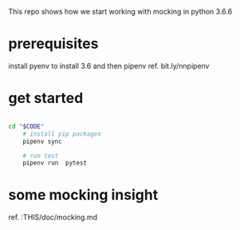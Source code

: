 This repo shows how we start working with mocking in python 3.6.6

# prerequisites
install pyenv to install 3.6 and then pipenv ref. bit.ly/nnpipenv

# get started

```bash

cd "$CODE"
    # install pip packages
    pipenv sync

    # run test 
    pipenv run  pytest
```

# some mocking insight
ref. :THIS/doc/mocking.md
